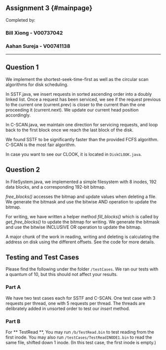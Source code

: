 Assignment 3			{#mainpage}
------------

Completed by:

### Bill Xiong - V00737042 ###
### Aahan Sureja - V00741138 ###

 ---


## Question 1 ##

We implement the shortest-seek-time-first as well as the circular scan algorithms for disk scheduling. 

In SSTF.java, we insert requests in sorted ascending order into a doubly linked list. Once a request has been serviced, we see if the request previous to the current one (current.prev) is closer to the current than the one proceeding it (current.next). We update our current head position accordingly.

In C-SCAN.java, we maintain one direction for servicing requests, and loop back to the first block once we reach the last block of the disk.

We found SSTF to be significantly faster than the provided FCFS algorithm. C-SCAN is the most fair algorithm.

In case you want to see our CLOOK, it is located in `DiskCLOOK.java`.
## Question 2 ##

In FileSystem.java, we implemented a simple filesystem with 8 inodes, 192 data blocks, and a corresponding 192-bit bitmap. 

_free\_blocks()_ accesses the bitmap and update values when deleting a file. We generate the bitmask and use the bitwise AND operation to update the bitmap.

For writing, we have written a helper method _fill\_blocks()_ which is called by _get\_free\_blocks()_ to update the bitmap for writing. We generate the bitmask and use the bitwise INCLUSIVE OR operation to update the bitmap.

A major chunk of the work in reading, writing and deleting is calculating the address on disk using the different offsets. See the code for more details.

## Testing and Test Cases ##

Please find the following under the folder `/testCases`. We ran our tests with a quantum of 10, but this should not affect your results.

### Part A ###
We have two test cases each for SSTF and C-SCAN. One test case with 3 requests per thread, one with 5 requests per thread. The threads are delibrately added in unsorted order to test our _insert_ method.
### Part B ###
For ** TestRead **, You may run `/b/TestRead.bin` to test reading from the first inode. You may also run `/testCases/TestReadINODE1.bin` to read the same file, shifted down 1 inode. (In this test case, the first inode is empty.)

